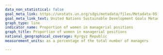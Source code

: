 ```yaml
---
data_non_statistical: false
goal_meta_link: https://unstats.un.org/sdgs/metadata/files/Metadata-05-05-02.pdf
goal_meta_link_text: United Nations Sustainable Development Goals Metadata (pdf 2066kB)
graph_type: line
indicator_name: Proportion of women in managerial positions
graph_title: Proportion of women in managerial positions
national_geographical_coverage: Kyrgyz Republic
measurement_units: as a percentage of the total number of managers

---
```

